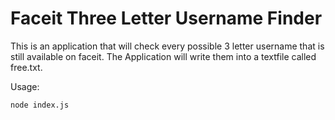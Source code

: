 # Faceit Three Letter Username Finder
This is an application that will check every possible 3 letter username that is still available on faceit. 
The Application will write them into a textfile called free.txt.

Usage:
```
node index.js
```
